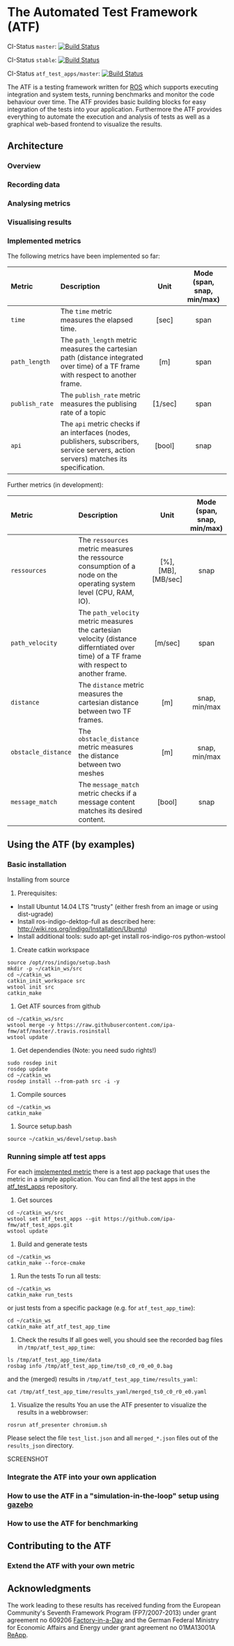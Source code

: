 # The Automated Test Framework (ATF)

CI-Status ```master```: [![Build Status](https://travis-ci.org/ipa-fmw/atf.svg?branch=master)](https://travis-ci.org/ipa-fmw/atf)

CI-Status ```stable```: [![Build Status](https://travis-ci.org/ipa-fmw/atf.svg?branch=stable)](https://travis-ci.org/ipa-fmw/atf)

CI-Status ```atf_test_apps/master```: [![Build Status](https://travis-ci.org/ipa-fmw/atf_test_apps.svg?branch=master)](https://travis-ci.org/ipa-fmw/atf_test_apps)

The ATF is a testing framework written for [ROS](http://www.ros.org/) which supports executing integration and system tests, running benchmarks and monitor the code behaviour over time. The ATF provides basic building blocks for easy integration of the tests into your application. Furthermore the ATF provides everything to automate the execution and analysis of tests as well as a graphical web-based frontend to visualize the results.

## Architecture
### Overview
### Recording data
### Analysing metrics
### Visualising results
### Implemented metrics
The following metrics have been implemented so far:

| Metric        | Description   | Unit  | Mode (span, snap, min/max) |
|:--------------|:--------------|:-----:|:--------------------------:|
| ```time```    | The ```time``` metric measures the elapsed time. | [sec] | span |
| ```path_length```      | The ```path_length``` metric measures the cartesian path (distance integrated over time) of a TF frame with respect to another frame.    |  [m] | span |
| ```publish_rate``` | The ```publish_rate``` metric measures the publising rate of a topic   | [1/sec] | span |
| ```api``` | The ```api``` metric checks if an interfaces (nodes, publishers, subscribers, service servers, action servers) matches its specification. | [bool] | snap |

Further metrics (in development):

| Metric        | Description   | Unit  | Mode (span, snap, min/max) |
| :------------ |:--------------| :----:|:--------------------------:|
| ```ressources```    | The ```ressources``` metric measures the ressource consumption of a node on the operating system level (CPU, RAM, IO). | [%], [MB], [MB/sec] | snap |
| ```path_velocity```      | The ```path_velocity``` metric measures the cartesian velocity (distance differntiated over time) of a TF frame with respect to another frame.    |  [m/sec] | span |
| ```distance```      | The ```distance``` metric measures the cartesian distance between two TF frames.    |  [m] | snap, min/max |
| ```obstacle_distance``` | The ```obstacle_distance``` metric measures the distance between two meshes   | [m] | snap, min/max |
| ```message_match``` | The ```message_match``` metric checks if a message content matches its desired content. | [bool] | snap |

## Using the ATF (by examples)
### Basic installation
Installing from source

1. Prerequisites:
  * Install Ubuntut 14.04 LTS "trusty" (either fresh from an image or using dist-ugrade)
  * Install ros-indigo-dektop-full as described here: http://wiki.ros.org/indigo/Installation/Ubuntu)
  * Install additional tools: sudo apt-get install ros-indigo-ros python-wstool

1. Create catkin workspace

```
source /opt/ros/indigo/setup.bash
mkdir -p ~/catkin_ws/src
cd ~/catkin_ws
catkin_init_workspace src
wstool init src
catkin_make
```

1. Get ATF sources from github
```
cd ~/catkin_ws/src
wstool merge -y https://raw.githubusercontent.com/ipa-fmw/atf/master/.travis.rosinstall
wstool update
```

1. Get dependendies
(Note: you need sudo rights!)
```
sudo rosdep init
rosdep update
cd ~/catkin_ws
rosdep install --from-path src -i -y
```

1. Compile sources
```
cd ~/catkin_ws
catkin_make
```

1. Source setup.bash
```
source ~/catkin_ws/devel/setup.bash
```

### Running simple atf test apps
For each [implemented metric](https://github.com/ipa-fmw/atf#implemented-metrics) there is a test app package that uses the metric in a simple application. You can find all the test apps in the [atf_test_apps](https://github.com/ipa-fmw/atf_test_apps) repository.

1. Get sources
```
cd ~/catkin_ws/src
wstool set atf_test_apps --git https://github.com/ipa-fmw/atf_test_apps.git
wstool update
```

1. Build and generate tests
```
cd ~/catkin_ws
catkin_make --force-cmake
```

1. Run the tests
To run all tests:
```
cd ~/catkin_ws
catkin_make run_tests
```
or just tests from a specific package (e.g. for ```atf_test_app_time```):
```
cd ~/catkin_ws
catkin_make atf_atf_test_app_time
```

1. Check the results
If all goes well, you should see the recorded bag files in ```/tmp/atf_test_app_time```:
```
ls /tmp/atf_test_app_time/data
rosbag info /tmp/atf_test_app_time/ts0_c0_r0_e0_0.bag
```
and the (merged) results in ```/tmp/atf_test_app_time/results_yaml```:
```
cat /tmp/atf_test_app_time/results_yaml/merged_ts0_c0_r0_e0.yaml
```

1. Visualize the results
You an use the ATF presenter to visualize the results in a webbrowser:
```
rosrun atf_presenter chromium.sh
```
Please select the file ```test_list.json``` and all ```merged_*.json``` files out of the ```results_json``` directory.

SCREENSHOT


### Integrate the ATF into your own application
### How to use the ATF in a "simulation-in-the-loop" setup using [gazebo](http://gazebosim.org/)
### How to use the ATF for benchmarking

## Contributing to the ATF
### Extend the ATF with your own metric

## Acknowledgments
The work leading to these results has received funding from the European Community's Seventh Framework Program (FP7/2007-2013) under grant agreement no 609206 [Factory-in-a-Day](http://www.factory-in-a-day.eu/) and the German Federal Ministry for Economic Affairs and Energy under grant agreement no 01MA13001A [ReApp](http://www.reapp-projekt.de/).
